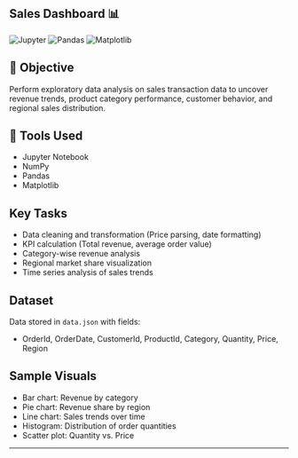 ## Sales Dashboard 📊

![Jupyter](https://img.shields.io/badge/Notebook-Jupyter-yellow)
![Pandas](https://img.shields.io/badge/Lib-Pandas-informational)
![Matplotlib](https://img.shields.io/badge/Lib-Matplotlib-orange)

## 📌 Objective

Perform exploratory data analysis on sales transaction data to uncover revenue trends, product category performance, customer behavior, and regional sales distribution.

## 🔧 Tools Used

- Jupyter Notebook
- NumPy
- Pandas
- Matplotlib

## Key Tasks
- Data cleaning and transformation (Price parsing, date formatting)
- KPI calculation (Total revenue, average order value)
- Category-wise revenue analysis
- Regional market share visualization
- Time series analysis of sales trends

## Dataset
Data stored in `data.json` with fields:
- OrderId, OrderDate, CustomerId, ProductId, Category, Quantity, Price, Region

## Sample Visuals
- Bar chart: Revenue by category
- Pie chart: Revenue share by region
- Line chart: Sales trends over time
- Histogram: Distribution of order quantities
- Scatter plot: Quantity vs. Price

---

